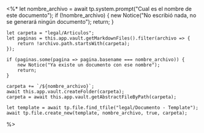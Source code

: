 <%*
	let nombre_archivo = await tp.system.prompt("Cual es el nombre de este documento");
	if (!nombre_archivo) {
		new Notice("No escribió nada, no se generará ningún documento");
		return;
	}

	let carpeta = "legal/Articulos";
	let paginas = this.app.vault.getMarkdownFiles().filter(archivo => {
		return !archivo.path.startsWith(carpeta);
	});

	if (paginas.some(pagina => pagina.basename === nombre_archivo)) {
		new Notice("Ya existe un documento con ese nombre");
		return;
	}
		
	carpeta += `/${nombre_archivo}`;
	await this.app.vault.createFolder(carpeta);
	carpeta = await this.app.vault.getAbstractFileByPath(carpeta);

	let template = await tp.file.find_tfile("legal/Documento - Template");
	await tp.file.create_new(template, nombre_archivo, true, carpeta);
%>